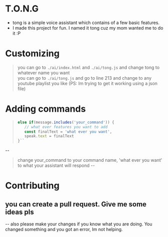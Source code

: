 # T.O.N.G 
- tong is a simple voice assistant which contains of a few basic features.
- I made this project for fun. I named it tong cuz my mom wanted me to do it :P

# Customizing
> you can go to `./ai/index.html` and `./ai/tong.js` and change tong to whatever name you want <br>
> you can go to `./ai/tong.js` and go to line 213 and change to any youtube playlist you like (PS: Im trying to get it working using a json file)

# Adding commands
> ```js
> else if(message.includes('your_command')) {
>    // what ever features you want to add
>    const finalText = 'what ever you want',
>    speak.text = finalText
>}``
--
> change your_command to your command name, 'what ever you want' to what your assistant will respond
--
# Contributing
## you can create a pull request. Give me some ideas pls

-- also please make your changes if you know what you are doing. You changed something and you got an error, Im not helping.


